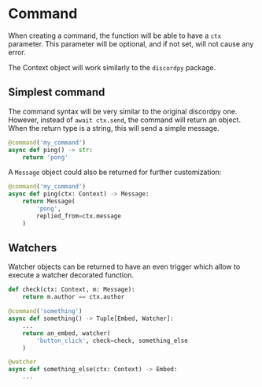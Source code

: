 # Command

When creating a command, the function will be able to have a `ctx` parameter.
This parameter will be optional, and if not set, will not cause any error.

The Context object will work similarly to the `discordpy` package.

## Simplest command

The command syntax will be very similar to the original discordpy one.
However, instead of `await ctx.send`, the command will return an object.
When the return type is a string, this will send a simple message.

```py
@command('my_command')
async def ping() -> str:
    return 'pong'
```

A `Message` object could also be returned for further customization:
```py
@command('my_command')
async def ping(ctx: Context) -> Message:
    return Message(
        'pong',
        replied_from=ctx.message
    )
```

## Watchers
Watcher objects can be returned to have an even trigger which allow to 
execute a watcher decorated function.

```py
def check(ctx: Context, m: Message):
    return m.author == ctx.author

@command('something')
async def something() -> Tuple[Embed, Watcher]:
    ...
    return an_embed, watcher(
        'button_click', check=check, something_else
    )

@watcher
async def something_else(ctx: Context) -> Embed:
    ...

```